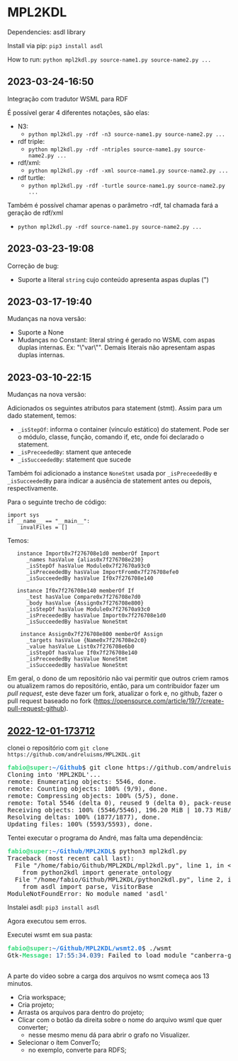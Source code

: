 # MPL2KDL

Dependencies: asdl library

Install via pip: `pip3 install asdl`

How to run: `python mpl2kdl.py source-name1.py source-name2.py ... `

## <a>2023-03-24-16:50</a>
Integração com tradutor WSML para RDF

É possível gerar 4 diferentes notações, são elas:

 - N3: 
    - `python mpl2kdl.py -rdf -n3 source-name1.py source-name2.py ...`
 - rdf triple: 
    - `python mpl2kdl.py -rdf -ntriples source-name1.py source-name2.py ...` 
 - rdf/xml: 
    - `python mpl2kdl.py -rdf -xml source-name1.py source-name2.py ...`
 - rdf turtle: 
    - `python mpl2kdl.py -rdf -turtle source-name1.py source-name2.py ...`

Também é possível chamar apenas o parâmetro -rdf, tal chamada fará a geração de rdf/xml 
  - `python mpl2kdl.py -rdf source-name1.py source-name2.py ...`



## <a>2023-03-23-19:08</a>
Correção de bug:
 - Suporte a literal `string` cujo conteúdo apresenta aspas duplas (") 
 
## <a>2023-03-17-19:40</a>
Mudanças na nova versão:
 - Suporte a None
 - Mudanças no Constant: literal string é gerado no WSML com aspas duplas internas. Ex: "\\"var\\"". Demais literais não apresentam aspas duplas internas.   

## <a>2023-03-10-22:15</a>

Mudanças na nova versão:

Adicionados os seguintes atributos para statement (stmt). Assim para um dado statement, temos:
-  `_isStepOf`: informa o container (vínculo estático) do statement. Pode ser o módulo, classe, função, comando if, etc, onde foi declarado o statement.  
- `_isPreceededBy`: stament que antecede
- `_isSucceededBy`: statement que sucede 

Também foi adicionado a instance `NoneStmt` usada por `_isPreceededBy` e `_isSucceededBy` para indicar a ausência de statement antes ou depois, respectivamente.

Para o seguinte trecho de código:

```
import sys
if __name__ == "__main__":
    invalFiles = []
```

Temos:
```
   instance Import0x7f276708e1d0 memberOf Import
      _names hasValue {alias0x7f276708e230}
      _isStepOf hasValue Module0x7f27670a93c0
      _isPreceededBy hasValue ImportFrom0x7f276708efe0
      _isSucceededBy hasValue If0x7f276708e140

   instance If0x7f276708e140 memberOf If
      _test hasValue Compare0x7f276708e7d0
      _body hasValue {Assign0x7f276708e800}
      _isStepOf hasValue Module0x7f27670a93c0
      _isPreceededBy hasValue Import0x7f276708e1d0
      _isSucceededBy hasValue NoneStmt

    instance Assign0x7f276708e800 memberOf Assign
      _targets hasValue {Name0x7f276708e2c0}
      _value hasValue List0x7f276708e6b0
      _isStepOf hasValue If0x7f276708e140
      _isPreceededBy hasValue NoneStmt
      _isSucceededBy hasValue NoneStmt

```




Em geral, o dono de um repositório não vai permitir que outros criem ramos ou atualizem ramos do repositório, então, para um contribuidor fazer um *pull request*, este deve fazer um fork, atualizar o fork e, no github, fazer o pull request baseado no fork (https://opensource.com/article/19/7/create-pull-request-github). 


## <a id="2022-12-01-173712" href="/home/fabio/Documentos/MPL2KDL-Andre/diario.md#2022-12-01-173712">2022-12-01-173712</a>

clonei o repositório com `git clone https://github.com/andreluisms/MPL2KDL.git`

<pre><font color="#33DA7A"><b>fabio@super</b></font>:<font color="#2A7BDE"><b>~/Github</b></font>$ git clone https://github.com/andreluisms/MPL2KDL.git
Cloning into &apos;MPL2KDL&apos;...
remote: Enumerating objects: 5546, done.
remote: Counting objects: 100% (9/9), done.
remote: Compressing objects: 100% (5/5), done.
remote: Total 5546 (delta 0), reused 9 (delta 0), pack-reused 5537
Receiving objects: 100% (5546/5546), 196.20 MiB | 10.73 MiB/s, done.
Resolving deltas: 100% (1877/1877), done.
Updating files: 100% (5593/5593), done.
</pre>

Tentei executar o programa do André, mas falta uma dependência:
	
<pre><font color="#33DA7A"><b>fabio@super</b></font>:<font color="#2A7BDE"><b>~/Github/MPL2KDL</b></font>$ python3 mpl2kdl.py 
Traceback (most recent call last):
  File &quot;/home/fabio/Github/MPL2KDL/mpl2kdl.py&quot;, line 1, in &lt;module&gt;
    from python2kdl import generate_ontology
  File &quot;/home/fabio/Github/MPL2KDL/python2kdl.py&quot;, line 2, in &lt;module&gt;
    from asdl import parse, VisitorBase
ModuleNotFoundError: No module named &apos;asdl&apos;
</pre>

Instalei asdl: `pip3 install asdl`

Agora executou sem erros.

Executei wsmt em sua pasta:

<pre><font color="#33DA7A"><b>fabio@super</b></font>:<font color="#2A7BDE"><b>~/Github/MPL2KDL/wsmt2.0</b></font>$ ./wsmt
Gtk-<font color="#33DA7A"><b>Message</b></font>: <font color="#12488B">17:55:34.039</font>: Failed to load module &quot;canberra-gtk-module&quot;

</pre>

A parte do vídeo sobre a carga dos arquivos no wsmt começa aos 13 minutos.

- Cria workspace;
- Cria projeto;
- Arrasta os arquivos para dentro do projeto;
- Clicar com o botão da direita sobre o nome do arquivo wsml que quer converter;
	- nesse mesmo menu dá para abrir o grafo no Visualizer.
- Selecionar o ítem ConverTo;
	- no exemplo, converte para RDFS;


